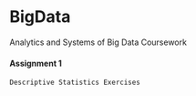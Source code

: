 # BigData
Analytics and Systems of Big Data Coursework

#### Assignment 1 
    Descriptive Statistics Exercises
